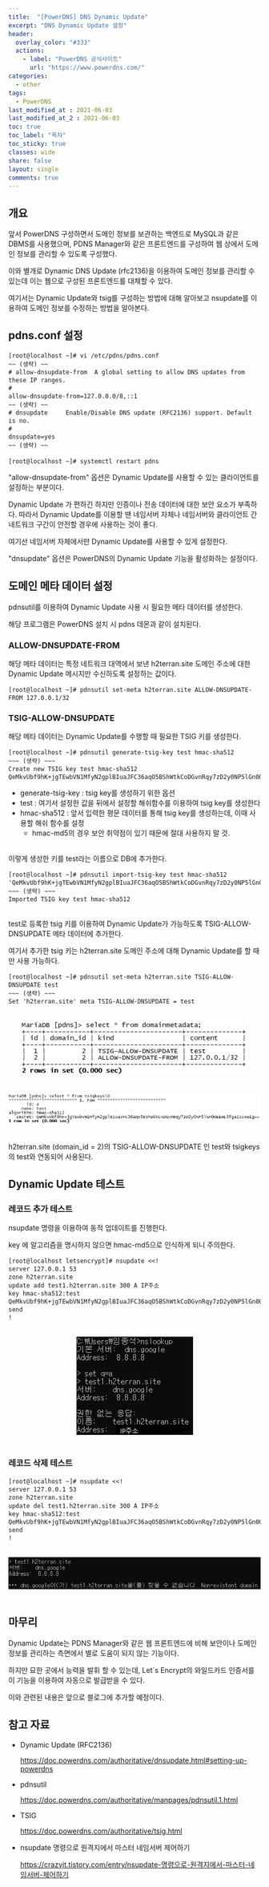 ```yaml
---
title:  "[PowerDNS] DNS Dynamic Update"
excerpt: "DNS Dynamic Update 설정"
header:
  overlay_color: "#333"
  actions:
    - label: "PowerDNS 공식사이트"
      url: "https://www.powerdns.com/"
categories:
  - other
tags:
  - PowerDNS
last_modified_at : 2021-06-03
last_modified_at_2 : 2021-06-03
toc: true
toc_label: "목차"
toc_sticky: true
classes: wide
share: false
layout: single
comments: true
---
```


## 개요

앞서 PowerDNS 구성하면서 도메인 정보를 보관하는 백엔드로 MySQL과 같은 DBMS를 사용했으며, PDNS Manager와 같은 프론트엔드를 구성하여 웹 상에서 도메인 정보를 관리할 수 있도록 구성했다.

이와 별개로 Dynamic DNS Update (rfc2136)을 이용하여 도메인 정보를 관리할 수 있는데 이는 웹으로 구성된 프론트엔드를 대체할 수 있다.
	
여기서는 Dynamic Update와 tsig를 구성하는 방법에 대해 알아보고 nsupdate를 이용하여 도메인 정보를 수정하는 방법을 알아본다.

## pdns.conf 설정

```
[root@localhost ~]# vi /etc/pdns/pdns.conf 
~~ (생략) ~~
# allow-dnsupdate-from  A global setting to allow DNS updates from these IP ranges.
#
allow-dnsupdate-from=127.0.0.0/8,::1
~~ (생략) ~~
# dnsupdate     Enable/Disable DNS update (RFC2136) support. Default is no.
#
dnsupdate=yes
~~ (생략) ~~
	
[root@localhost ~]# systemctl restart pdns
```

"allow-dnsupdate-from" 옵션은 Dynamic Update를 사용할 수 있는 클라이언트를 설정하는 부분이다. 

Dynamic Update 가 편하긴 하지만 인증이나 전송 데이터에 대한 보안 요소가 부족하다. 따라서 Dynamic Update를 이용할 땐 네임서버 자체나 네임서버와 클라이언트 간 네트워크 구간이 안전할 경우에 사용하는 것이 좋다.

여기선 네임서버 자체에서만 Dynamic Update를 사용할 수 있게 설정한다.

"dnsupdate" 옵션은 PowerDNS의 Dynamic Update 기능을 활성화하는 설정이다.


## 도메인 메타 데이터 설정

pdnsutil를 이용하여 Dynamic Update 사용 시 필요한 메타 데이터를 생성한다.

해당 프로그램은 PowerDNS 설치 시 pdns 데몬과 같이 설치된다.

### ALLOW-DNSUPDATE-FROM

해당 메타 데이터는 특정 네트워크 대역에서 보낸 h2terran.site 도메인 주소에 대한 Dynamic Update 메시지만 수신하도록 설정하는 값이다.

```
[root@localhost ~]# pdnsutil set-meta h2terran.site ALLOW-DNSUPDATE-FROM 127.0.0.1/32
```

### TSIG-ALLOW-DNSUPDATE

해당 메타 데이터는 Dynamic Update를 수행할 때 필요한 TSIG 키를 생성한다.

```
[root@localhost ~]# pdnsutil generate-tsig-key test hmac-sha512
~~~ (생략) ~~~
Create new TSIG key test hmac-sha512 QeMkvUbf9hK+jgTEwbVN1MfyN2gplBIuaJFC36aqO5BShWtkCoDGvnRqy7zD2y0NP5lGn0OEEWL5fga1IcAW1g==
```

- generate-tsig-key : tsig key를 생성하기 위한 옵션
- test : 여기서 설정한 값을 뒤에서 설정할 해쉬함수를 이용하여 tsig key를 생성한다
- hmac-sha512 : 앞서 입력한 평문 데이터를 통해 tsig key를 생성하는데, 이때 사용할 해쉬 함수를 설정
	- hmac-md5의 경우 보안 취약점이 있기 때문에 절대 사용하지 말 것.

<br>
이렇게 생성한 키를 test라는 이름으로 DB에 추가한다.

```
[root@localhost ~]# pdnsutil import-tsig-key test hmac-sha512 'QeMkvUbf9hK+jgTEwbVN1MfyN2gplBIuaJFC36aqO5BShWtkCoDGvnRqy7zD2y0NP5lGn0OEEWL5fga1IcAW1g=='
~~~ (생략) ~~~
Imported TSIG key test hmac-sha512
```

<br>
test로 등록한 tsig 키를 이용하여 Dynamic Update가 가능하도록 TSIG-ALLOW-DNSUPDATE 메타 데이터에 추가한다.

여기서 추가한 tsig 키는 h2terran.site 도메인 주소에 대해 Dynamic Update를 할 때만 사용 가능하다.

```
[root@localhost ~]# pdnsutil set-meta h2terran.site TSIG-ALLOW-DNSUPDATE test
~~~ (생략) ~~~
Set 'h2terran.site' meta TSIG-ALLOW-DNSUPDATE = test
```

<br>
<center><img src="https://github.com/susoterran/susoterran.github.io/blob/master/assets/img/2021-06-03-powerdns_dynamic_update/01_domainmetadata.jpg?raw=true"></center>
<br>


<br>
<center><img src="https://github.com/susoterran/susoterran.github.io/blob/master/assets/img/2021-06-03-powerdns_dynamic_update/02_tsigkey.jpg?raw=true"></center>
<br>

h2terran.site (domain_id = 2)의 TSIG-ALLOW-DNSUPDATE 인 test와 tsigkeys의 test와 연동되어 사용된다. 


## Dynamic Update 테스트

### 레코드 추가 테스트

nsupdate 명령을 이용하여 동적 업데이트를 진행한다. 

key 에 알고리즘을 명시하지 않으면 hmac-md5으로 인식하게 되니 주의한다.

```
[root@localhost letsencrypt]# nsupdate <<!
server 127.0.0.1 53
zone h2terran.site
update add test1.h2terran.site 300 A IP주소
key hmac-sha512:test QeMkvUbf9hK+jgTEwbVN1MfyN2gplBIuaJFC36aqO5BShWtkCoDGvnRqy7zD2y0NP5lGn0OEEWL5fga1IcAW1g==
send
!
```

<br>
<center><img src="https://github.com/susoterran/susoterran.github.io/blob/master/assets/img/2021-06-03-powerdns_dynamic_update/03_record_add.jpg?raw=true"></center>
<br>


### 레코드 삭제 테스트

```
[root@localhost ~]# nsupdate <<!             
server 127.0.0.1 53
zone h2terran.site
update del test1.h2terran.site 300 A IP주소
key hmac-sha512:test QeMkvUbf9hK+jgTEwbVN1MfyN2gplBIuaJFC36aqO5BShWtkCoDGvnRqy7zD2y0NP5lGn0OEEWL5fga1IcAW1g==
send
!
```

<br>
<center><img src="https://github.com/susoterran/susoterran.github.io/blob/master/assets/img/2021-06-03-powerdns_dynamic_update/04_record_del.jpg?raw=true"></center>
<br>


## 마무리

Dynamic Update는 PDNS Manager와 같은 웹 프론트엔드에 비해 보안이나 도메인 정보를 관리하는 측면에서 별로 도움이 되지 않는 기능이다.

하지만 묘한 곳에서 능력을 발휘 할 수 있는데, Let`s Encrypt의 와일드카드 인증서를 이 기능을 이용하여 자동으로 발급받을 수 있다.

이와 관련된 내용은 앞으로 블로그에 추가할 예정이다.


## 참고 자료
- Dynamic Update (RFC2136)

	<a href="https://doc.powerdns.com/authoritative/dnsupdate.html#setting-up-powerdns">
	https://doc.powerdns.com/authoritative/dnsupdate.html#setting-up-powerdns
	</a>

- pdnsutil

	<a href="https://doc.powerdns.com/authoritative/manpages/pdnsutil.1.html">
	https://doc.powerdns.com/authoritative/manpages/pdnsutil.1.html
	</a>

- TSIG

	<a href="https://doc.powerdns.com/authoritative/tsig.html">
	https://doc.powerdns.com/authoritative/tsig.html
	</a>

- nsupdate 명령으로 원격지에서 마스터 네임서버 제어하기

	<a href="https://crazyit.tistory.com/entry/nsupdate-명령으로-원격지에서-마스터-네임서버-제어하기">
	https://crazyit.tistory.com/entry/nsupdate-명령으로-원격지에서-마스터-네임서버-제어하기
	</a>